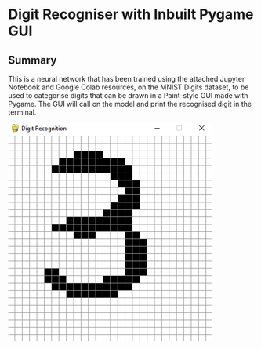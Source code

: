 # Digit Recogniser with Inbuilt Pygame GUI

## Summary
This is a neural network that has been trained using the attached Jupyter Notebook and Google Colab resources, on the MNIST Digits dataset, to be used to categorise digits that can be drawn in a Paint-style GUI made with Pygame. The GUI will call on the model and print the recognised digit in the terminal.

![Screenshot of GUI](/img/gui.png "Pygame GUI")